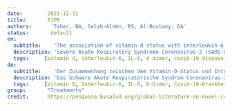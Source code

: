 ```yaml
---
date:        2021-12-31
title:       TJPR
authors:      'Taher, NA, Salah-Alden, RS, Al-Bustany, DA'
status:       default
en:
  subtitle:    'The association of vitamin d status with interleukin-6 (IL-6), d-dimer and severity of covid-19 disease in a sample of iraqi population'
  description: 'Severe Acute Respiratory Syndrome Coronavirus-2 (SARS-CoV-2) is a recently emerged, highly transmissible, and pathogenic coronavirus that has created global public health and economic crisis. Since December 2019, when Covid-19 emerged in Hunan seafood market in Wuhan, South China, and rapidly spread throughout the world, the virus outbreak has been declared a public health emergency of international concern by the World Health Organization (WHO). This research included several parameters (Vit-D, IL-6, and D-Dimer) to evaluate the association between these biomarkers and outcomes in COVID-19 hospitalized and non-hospitalized patients, to guide potential COVID-19 Diagnosis, Treatments, and Prevention of COVID-19 disease. Aim of the study 1. To determine if there is an association between the status of vitamin D level in blood and the severity of COVID19 disease. 2. To determine the association between vit-D level and (IL-6, and D-Dimer) levels in serum and their effect on these markers in the hospitalized COVID19 disease. 3. to evaluate the association between (IL-6, and D-Dimer) and the severity of COVID19 disease. A Cross-sectional study consisted of 40 patients with age range (18-90 years) that collected from ICU (hospitalized patients) in (West Irbil Governmental Hospital and Lalaf Governmental Hospital) in Erbil city/ Iraq, at admission to the hospital, and 40 patients with age range (18-90 year)there were non-hospitalized patients from the same place in Erbil city/Iraq, from December 2020 to April 2021. Serum(Vit-D, and IL-6), and plasma D-Dimer concentrations were measured, firstly to comparing them with (age, gender, and the severity of SARS-CoV-2 virus infection) to demonstrate the association of them with the severity of COVID-19 disease, and secondly to compered them with vit-D and demonstrate the effect of this vitamin on these parameters. In the present study, the data showed A significant decrease in Vit-D concentration in sera of patients with SARS-CoV-2 virus infection in both groups, which determines the strong correlation in (two-tailed) between vit-D concentration and the severity of SARS-CoV-2 virus infection P-value (0.00001), as while as, there is a statistical correlation between the severity of COVID-19 disease and D-Dimer in both groups P-value (6.2E-9). while statistically non-significant relation between the severity of COVID-19 disease in both groups and age P-value (0.79), also non-significant relation between vit-D and age p-value (0.08), and Non-significant correlation between gender and the severity of COVID-19 disease in both groups P-value (0.82). In both groups, there is a significant negative correlation between vitamin-D and D-dimer concentrations in H group correlation P-value (0.0001), in the non-H group P-value(0.025). Statistical analysis showed a significantly strong correlation between high IL-6 level and the severity of SARS-CoV-2 virus infection in both study groups non-H and H, P-value (0.00001).in comparison with severe deficiency of Vit-D that determines the strong correlation in (two-tailed) between vit-D concentration and IL-6 Conc. of SARS-CoV-2 virus infection. 1. The results of this study reveal that vitamin D deficiency presents an association with the severity of COVID-19, Anecdotal and observational data indicate that vitamin D deficiency may play a significant role in the progression of the COVID-19 disease state. In conclusion, the results confirm the high prevalence of vitamin D deficiency in people with COVID-19, we observed a positive association between vitamin D deficiency and the severity of the disease. 2. The current study revealed a significantly strong correlation between IL-6 and D-dimer with Vit-D levels, in hospitalized patients and non-hospitalized patients suggesting that Vit-D blood levels have an important effect on IL-6 and D-dimer levels that’s maybe a biomarker of disease severity and progression in patients with COVID-19. 3. According to the severity of COVID-19 disease, the present study showe a significant correlation between (vitamin-D, IL-6, and D-dimer) with the severity of COVID-19 disease suggesting that these parameters may be biomarkers of disease severity and progression in patients with COVID-19.'
  tags:     [vitamin d, interleukin-6, IL-6, d-dimer, covid-19 disease]
de: 
  subtitle:    'Der Zusammenhang zwischen dem Vitamin-D-Status und Interleukin-6 (IL-6), D-Dimer und dem Schweregrad der Covid-19-Krankheit in einer Stichprobe der irakischen Bevölkerung'
  description: 'Das Schwere Akute Respiratorische Syndrom Coronavirus-2 (SARS-CoV-2) ist ein kürzlich aufgetretenes, hochgradig übertragbares und pathogenes Coronavirus, das eine weltweite Krise der öffentlichen Gesundheit und der Wirtschaft verursacht hat. Seit Dezember 2019, als Covid-19 auf dem Hunan-Meeresfrüchtemarkt in Wuhan, Südchina, auftauchte und sich rasch in der ganzen Welt verbreitete, wurde der Virusausbruch von der Weltgesundheitsorganisation (WHO) zu einem internationalen Gesundheitsnotfall erklärt. Im Rahmen dieser Studie wurden mehrere Parameter (Vit-D, IL-6 und D-Dimer) untersucht, um den Zusammenhang zwischen diesen Biomarkern und den Ergebnissen bei hospitalisierten und nicht hospitalisierten COVID-19-Patienten zu bewerten, um eine mögliche COVID-19-Diagnose, -Behandlung und -Prävention der COVID-19-Krankheit anzuleiten. Ziel der Studie 1. Feststellung, ob es einen Zusammenhang zwischen dem Vitamin-D-Spiegel im Blut und dem Schweregrad der COVID-19-Erkrankung gibt. 2. Bestimmung des Zusammenhangs zwischen dem Vitamin-D-Spiegel und den IL-6- und D-Dimer-Werten im Serum sowie deren Auswirkung auf diese Marker bei hospitalisierten COVID19-Patienten. 3. Bewertung des Zusammenhangs zwischen (IL-6 und D-Dimer) und dem Schweregrad der COVID19-Krankheit. Eine Querschnittsstudie bestand aus 40 Patienten im Alter von 18 bis 90 Jahren, die von Dezember 2020 bis April 2021 auf der Intensivstation (hospitalisierte Patienten) im West Irbil Governmental Hospital und im Lalaf Governmental Hospital in Erbil City/Irak bei der Aufnahme in das Krankenhaus untersucht wurden, und 40 Patienten im Alter von 18 bis 90 Jahren, die nicht hospitalisiert waren und aus demselben Ort in Erbil City/Irak stammten. Die Serum-(Vit-D und IL-6) und Plasma-D-Dimer-Konzentrationen wurden gemessen, um sie einerseits mit Alter, Geschlecht und dem Schweregrad der SARS-CoV-2-Virusinfektion zu vergleichen, um den Zusammenhang mit dem Schweregrad der COVID-19-Erkrankung aufzuzeigen, und um sie andererseits mit Vit-D zu vergleichen und die Wirkung dieses Vitamins auf diese Parameter aufzuzeigen. In der vorliegenden Studie zeigten die Daten eine signifikante Abnahme der Vit-D-Konzentration in den Seren von Patienten mit SARS-CoV-2-Virusinfektion in beiden Gruppen, die die starke Korrelation in (two-tailed) zwischen Vit-D-Konzentration und der Schwere der SARS-CoV-2-Virusinfektion P-Wert (0,00001), als auch, gibt es eine statistische Korrelation zwischen der Schwere der COVID-19 Krankheit und D-Dimer in beiden Gruppen P-Wert (6. 2E-9). während es eine statistisch nicht signifikante Beziehung zwischen dem Schweregrad der COVID-19-Erkrankung in beiden Gruppen und dem Alter P-Wert (0,79) gibt, ebenso eine nicht signifikante Beziehung zwischen Vit-D und Alter P-Wert (0,08), und eine nicht signifikante Korrelation zwischen dem Geschlecht und dem Schweregrad der COVID-19-Erkrankung in beiden Gruppen P-Wert (0,82). In beiden Gruppen besteht ein signifikanter negativer Zusammenhang zwischen Vitamin-D- und D-Dimer-Konzentrationen in der H-Gruppe Korrelation P-Wert (0,0001), in der Nicht-H-Gruppe P-Wert (0,025). Statistische Analyse zeigte eine signifikant starke Korrelation zwischen hohen IL-6 Ebene und die Schwere der SARS-CoV-2-Virus-Infektion in beiden Studiengruppen nicht-H und H, P-Wert (0,00001).im Vergleich mit schweren Mangel an Vit-D, dass die starke Korrelation in (two-tailed) zwischen vit-D-Konzentration und IL-6 Conc. von SARS-CoV-2-Virus-Infektion bestimmt. 1. Die Ergebnisse dieser Studie zeigen, dass ein Vitamin-D-Mangel mit dem Schweregrad von COVID-19 assoziiert ist. Anekdotische und Beobachtungsdaten deuten darauf hin, dass ein Vitamin-D-Mangel eine wichtige Rolle beim Fortschreiten der COVID-19-Erkrankung spielen kann. Zusammenfassend bestätigen die Ergebnisse die hohe Prävalenz von Vitamin-D-Mangel bei Menschen mit COVID-19, wir beobachteten einen positiven Zusammenhang zwischen Vitamin-D-Mangel und dem Schweregrad der Erkrankung. 2. Die aktuelle Studie ergab eine signifikant starke Korrelation zwischen IL-6 und D-Dimer mit dem Vitamin-D-Spiegel, sowohl bei hospitalisierten als auch bei nicht hospitalisierten Patienten, was darauf hindeutet, dass der Vitamin-D-Blutspiegel einen wichtigen Einfluss auf den IL-6- und D-Dimer-Spiegel hat, der möglicherweise ein Biomarker für die Schwere und das Fortschreiten der Erkrankung bei Patienten mit COVID-19 ist. 3. Entsprechend dem Schweregrad der COVID-19-Erkrankung zeigt die vorliegende Studie eine signifikante Korrelation zwischen (Vitamin-D, IL-6 und D-Dimer) und dem Schweregrad der COVID-19-Erkrankung, was darauf hindeutet, dass diese Parameter Biomarker für den Schweregrad und das Fortschreiten der Erkrankung bei Patienten mit COVID-19 sein könnten.'
  tags:     [Vitamin D, Interleukin-6, IL-6, D-Dimer, Covid-19-Krankheit]
group:       "Treatments"
credit:      https://pesquisa.bvsalud.org/global-literature-on-novel-coronavirus-2019-ncov/resource/pt/covidwho-1368263
---
```

